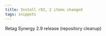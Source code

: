```yaml
---
title: Install r92, 2 items changed
tags: snippets
---
```


Retag Synergy 2.9 release (repository cleanup)
